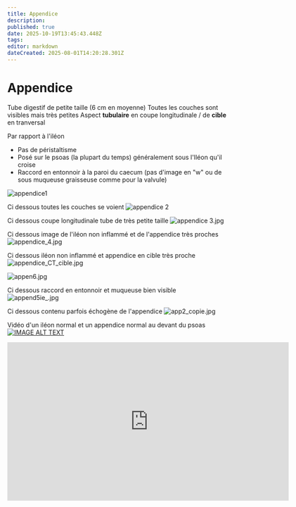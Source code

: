 ```yaml
---
title: Appendice
description: 
published: true
date: 2025-10-19T13:45:43.448Z
tags: 
editor: markdown
dateCreated: 2025-08-01T14:20:28.301Z
---
```


# Appendice

Tube digestif de petite taille (6 cm en moyenne)
Toutes les couches sont visibles mais très petites
Aspect **tubulaire** en coupe longitudinale / de **cible** en tranversal

Par rapport à l'iléon
- Pas de péristaltisme
- Posé sur le psoas (la plupart du temps) généralement sous l'Iléon qu'il croise
- Raccord en entonnoir à la paroi du caecum (pas d'image en "w" ou de sous muqueuse graisseuse comme pour la valvule)


![appendice1](/anatomie_typique/appendice_1_copie.jpg)

Ci dessous toutes les couches se voient
![appendice 2](/anatomie_typique/appe2.jpg)

Ci dessous coupe longitudinale tube de très petite taille
![appendice 3.jpg](/anatomie_typique/appe3.jpg)

Ci dessous image de l'iléon non inflammé et de l'appendice très proches
![appendice_4.jpg](/anatomie_typique/appendice_3.jpg)

Ci dessous iléon non inflammé et appendice en cible très proche
![appendice_CT_cible.jpg](/anatomie_typique/appendice_ct_cible.jpg)

![appen6.jpg](/anatomie_typique/appen6.jpg)

Ci dessous raccord en entonnoir et muqueuse bien visible
![append5ie_.jpg](/anatomie_typique/append5ie_.jpg)

Ci dessous contenu parfois échogène de l'appendice
![app2_copie.jpg](/anatomie_typique/app2_copie.jpg)

Vidéo d'un iléon normal et un appendice normal au devant du psoas
[![IMAGE ALT TEXT](/screenshot_from_2025-08-11_15-12-43.png)](https://player.vimeo.com/video/1102723857 "transverse droit et gauche")

<iframe src="https://player.vimeo.com/video/16650489"
        width="640" height="360" frameborder="0"
        allow="autoplay; fullscreen; picture-in-picture"
        allowfullscreen>
</iframe>
